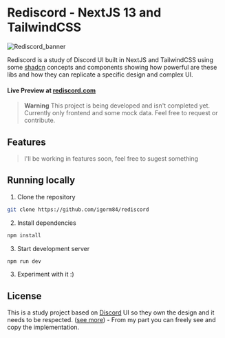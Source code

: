 # Rediscord - NextJS 13 and TailwindCSS
![Rediscord_banner](https://github.com/igorm84/rediscord/assets/16727448/ec5f205f-ec31-4e6b-9126-15df08eab960)

Rediscord is a study of Discord UI built in NextJS and TailwindCSS using some [shadcn](https://ui.shadcn.com/) concepts and components showing how powerful are these libs and how they can replicate a specific design and complex UI.
#### Live Preview at [rediscord.com](https://rediscord.com)

> **Warning**
> This project is being developed and isn't completed yet.
> Currently only frontend and some mock data.
> Feel free to request or contribute.
## Features
> I'll be working in features soon, feel free to sugest something
## Running locally

1. Clone the repository

```bash
git clone https://github.com/igorm84/rediscord
```

2. Install dependencies

```bash
npm install
```

3. Start development server

```bash
npm run dev
```

3. Experiment with it :)

## License
This is a study project based on [Discord](discord.com) UI so they own the design and it needs to be respected. ([see more](discord.com/terms)) - From my part you can freely see and copy the implementation.

